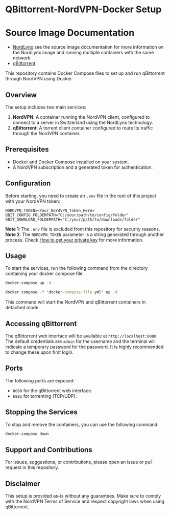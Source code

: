 # QBittorrent-NordVPN-Docker Setup

# Source Image Documentation
- [NordLynx](https://github.com/bubuntux/nordlynx)
    see the source image documentation for more information on the NordLynx image and running multiple containers with the same network
- [qBittorrent](https://github.com/linuxserver/docker-qbittorrent)

This repository contains Docker Compose files to set up and run qBittorrent through NordVPN using Docker.

## Overview

The setup includes two main services:
1. **NordVPN**: A container running the NordVPN client, configured to connect to a server in Switzerland using the NordLynx technology.
2. **qBittorrent**: A torrent client container configured to route its traffic through the NordVPN container.

## Prerequisites

- Docker and Docker Compose installed on your system.
- A NordVPN subscription and a generated token for authentication.

## Configuration

Before starting, you need to create an `.env` file in the root of this project with your NordVPN token:

```env
NORDVPN_TOKEN=<Your_NordVPN_Token_Here>
QBIT_CONFIG_FOLDERPATH="C:/your/path/to/config/folder"
QBIT_DOWNLOAD_FOLDERPATH="C:/your/path/to/downloads/folder"
```

**Note 1**: The `.env` file is excluded from this repository for security reasons.
**Note 2**: The `NORDVPN_TOKEN` parameter is a string generated through another process. Check [How to get your private key](https://github.com/bubuntux/nordlynx/pkgs/container/nordlynx#how-to-get-your-private_key) for more information.

## Usage

To start the services, run the following command from the directory containing your docker compose file:

```bash
docker-compose up -d
```

```cmd
docker compose -f 'docker-compose-file.yml' up -d
```

This command will start the NordVPN and qBittorrent containers in detached mode.

## Accessing qBittorrent

The qBittorrent web interface will be available at `http://localhost:8080`. The default credentials are `admin` for the username and the terminal will indicate a temporary password for the password. It is highly recommended to change these upon first login.

## Ports

The following ports are exposed:

- `8080` for the qBittorrent web interface.
- `6881` for torrenting (TCP/UDP).

## Stopping the Services

To stop and remove the containers, you can use the following command:

```bash
docker-compose down
```

## Support and Contributions

For issues, suggestions, or contributions, please open an issue or pull request in this repository.

## Disclaimer

This setup is provided as-is without any guarantees. Make sure to comply with the NordVPN Terms of Service and respect copyright laws when using qBittorrent.
